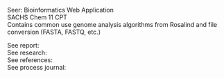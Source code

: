 Seer: Bioinformatics Web Application  
SACHS Chem 11 CPT  
Contains common use genome analysis algorithms from Rosalind and file conversion (FASTA, FASTQ, etc.)  

See report:  
See research:  
See references:  
See process journal:  

